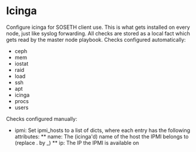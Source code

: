 # Icinga

Configure icinga for SOSETH client use. This is what gets installed on every node,
just like syslog forwarding. All checks are stored as a local fact which gets read
by the master node playbook.
Checks configured automatically:
* ceph
* mem
* iostat
* raid
* load
* ssh
* apt
* icinga
* procs
* users

Checks configured manually:
* ipmi: Set ipmi_hosts to a list of dicts, where each entry has the following attributes:
** name: The (icinga'd) name of the host the IPMI belongs to (replace . by \_)
** ip: The IP the IPMI is available on
